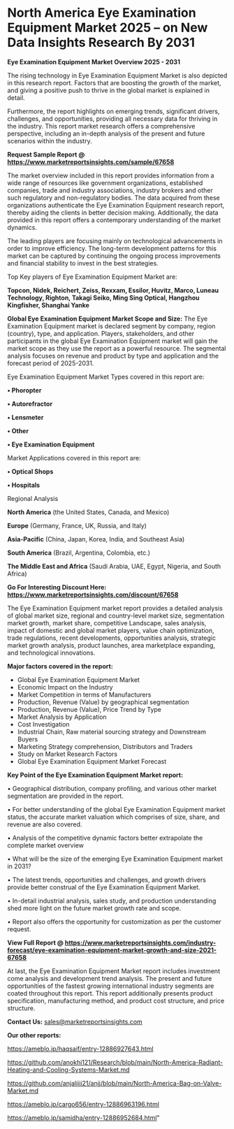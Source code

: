 # North America Eye Examination Equipment Market 2025 – on New Data Insights Research By 2031

<Strong> Eye Examination Equipment Market Overview 2025 - 2031</strong>

The rising technology in Eye Examination Equipment Market is also depicted in this research report. Factors that are boosting the growth of the market, and giving a positive push to thrive in the global market is explained in detail.

Furthermore, the report highlights on emerging trends, significant drivers, challenges, and opportunities, providing all necessary data for thriving in the industry. This report market research offers a comprehensive perspective, including an in-depth analysis of the present and future scenarios within the industry.

<strong>Request Sample Report @ <a href=https://www.marketreportsinsights.com/sample/67658>https://www.marketreportsinsights.com/sample/67658</a></strong>

The market overview included in this report provides information from a wide range of resources like government organizations, established companies, trade and industry associations, industry brokers and other such regulatory and non-regulatory bodies. The data acquired from these organizations authenticate the Eye Examination Equipment research report, thereby aiding the clients in better decision making. Additionally, the data provided in this report offers a contemporary understanding of the market dynamics.

The leading players are focusing mainly on technological advancements in order to improve efficiency. The long-term development patterns for this market can be captured by continuing the ongoing process improvements and financial stability to invest in the best strategies.

Top Key players of Eye Examination Equipment Market are:

<strong>Topcon, Nidek, Reichert, Zeiss, Rexxam, Essilor, Huvitz, Marco, Luneau Technology, Righton, Takagi Seiko, Ming Sing Optical, Hangzhou Kingfisher, Shanghai Yanke</strong>

<strong><b>Global Eye Examination Equipment Market Scope and Size:</b></strong>
The Eye Examination Equipment market is declared segment by company, region (country), type, and application. Players, stakeholders, and other participants in the global Eye Examination Equipment market will gain the market scope as they use the report as a powerful resource. The segmental analysis focuses on revenue and product by type and application and the forecast period of 2025-2031.

Eye Examination Equipment Market Types covered in this report are:

<strong>• Phoropter

• Autorefractor

• Lensmeter

• Other

• Eye Examination Equipment</strong>

Market Applications covered in this report are:

<strong>• Optical Shops

• Hospitals</strong> 

Regional Analysis

<strong>North America</strong> (the United States, Canada, and Mexico)

<strong>Europe</strong> (Germany, France, UK, Russia, and Italy)

<strong>Asia-Pacific</strong> (China, Japan, Korea, India, and Southeast Asia)

<strong>South America</strong> (Brazil, Argentina, Colombia, etc.)

<strong>The Middle East and Africa</strong> (Saudi Arabia, UAE, Egypt, Nigeria, and South Africa)

<strong>Go For Interesting Discount Here: <a href=https://www.marketreportsinsights.com/discount/67658>https://www.marketreportsinsights.com/discount/67658</a></strong>

The Eye Examination Equipment market report provides a detailed analysis of global market size, regional and country-level market size, segmentation market growth, market share, competitive Landscape, sales analysis, impact of domestic and global market players, value chain optimization, trade regulations, recent developments, opportunities analysis, strategic market growth analysis, product launches, area marketplace expanding, and technological innovations.

<strong><b>Major factors covered in the report:</b></strong>
<ul>
  <li>Global Eye Examination Equipment Market </li>
  <li>Economic Impact on the Industry</li>
  <li>Market Competition in terms of Manufacturers</li>
  <li>Production, Revenue (Value) by geographical segmentation</li>
  <li>Production, Revenue (Value), Price Trend by Type</li>
  <li>Market Analysis by Application</li>
  <li>Cost Investigation</li>
  <li>Industrial Chain, Raw material sourcing strategy and Downstream Buyers</li>
  <li>Marketing Strategy comprehension, Distributors and Traders</li>
  <li>Study on Market Research Factors</li>
  <li>Global Eye Examination Equipment Market Forecast</li>
</ul>

<strong><b>Key Point of the Eye Examination Equipment Market report:</b></strong>

• Geographical distribution, company profiling, and various other market segmentation are provided in the report.

• For better understanding of the global Eye Examination Equipment market status, the accurate market valuation which comprises of size, share, and revenue are also covered.

• Analysis of the competitive dynamic factors better extrapolate the complete market overview

• What will be the size of the emerging Eye Examination Equipment market in 2031?

• The latest trends, opportunities and challenges, and growth drivers provide better construal of the Eye Examination Equipment Market.

• In-detail industrial analysis, sales study, and production understanding shed more light on the future market growth rate and scope.

• Report also offers the opportunity for customization as per the customer request.

<strong><b>View Full Report @ <a href=https://www.marketreportsinsights.com/industry-forecast/eye-examination-equipment-market-growth-and-size-2021-67658>https://www.marketreportsinsights.com/industry-forecast/eye-examination-equipment-market-growth-and-size-2021-67658</a></b></strong>


At last, the Eye Examination Equipment Market report includes investment come analysis and development trend analysis. The present and future opportunities of the fastest growing international industry segments are coated throughout this report. This report additionally presents product specification, manufacturing method, and product cost structure, and price structure.

<strong>Contact Us:</strong>
sales@marketreportsinsights.com

<strong>Our other reports:</strong>

<a href=https://ameblo.jp/haqsaif/entry-12886927643.html>https://ameblo.jp/haqsaif/entry-12886927643.html</a>

<a href=https://github.com/anokhi121/Research/blob/main/North-America-Radiant-Heating-and-Cooling-Systems-Market.md>https://github.com/anokhi121/Research/blob/main/North-America-Radiant-Heating-and-Cooling-Systems-Market.md</a>

<a href=https://github.com/anjaliiii21/anjj/blob/main/North-America-Bag-on-Valve-Market.md>https://github.com/anjaliiii21/anjj/blob/main/North-America-Bag-on-Valve-Market.md</a>

<a href=https://ameblo.jp/cargo656/entry-12886963196.html>https://ameblo.jp/cargo656/entry-12886963196.html</a>

<a href=https://ameblo.jp/samidha/entry-12886952684.html>https://ameblo.jp/samidha/entry-12886952684.html</a>"
